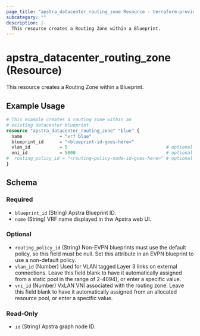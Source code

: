 ```yaml
---
page_title: "apstra_datacenter_routing_zone Resource - terraform-provider-apstra"
subcategory: ""
description: |-
  This resource creates a Routing Zone within a Blueprint.
---
```


# apstra_datacenter_routing_zone (Resource)

This resource creates a Routing Zone within a Blueprint.

## Example Usage

```terraform
# This example creates a routing zone within an
# existing datacenter blueprint.
resource "apstra_datacenter_routing_zone" "blue" {
  name              = "vrf blue"
  blueprint_id      = "<blueprint-id-goes-here>"
  vlan_id           = 5                                     # optional
  vni_id            = 5000                                  # optional
#  routing_policy_id = "<routing-policy-node-id-goes-here>" # optional
}
```

<!-- schema generated by tfplugindocs -->
## Schema

### Required

- `blueprint_id` (String) Apstra Blueprint ID.
- `name` (String) VRF name displayed in thw Apstra web UI.

### Optional

- `routing_policy_id` (String) Non-EVPN blueprints must use the default policy, so this field must be null. Set this attribute in an EVPN blueprint to use a non-default policy.
- `vlan_id` (Number) Used for VLAN tagged Layer 3 links on external connections. Leave this field blank to have it automatically assigned from a static pool in the range of 2-4094), or enter a specific value.
- `vni_id` (Number) VxLAN VNI associated with the routing zone. Leave this field blank to have it automatically assigned from an allocated resource pool, or enter a specific value.

### Read-Only

- `id` (String) Apstra graph node ID.
